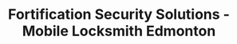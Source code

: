 ---
title: "Fortification Security Solutions - Mobile Locksmith Edmonton"
url: /edmonton/fortification-security-solutions-mobile-locksmith-edmonton/
shop: Schlüsseldienst
---